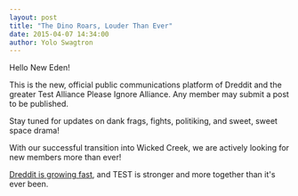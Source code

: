 ```yaml
---
layout: post
title: "The Dino Roars, Louder Than Ever"
date: 2015-04-07 14:34:00
author: Yolo Swagtron
---
```


Hello New Eden!

This is the new, official public communications platform of Dreddit and the greater Test Alliance Please Ignore Alliance. Any member may submit a post to be published.

Stay tuned for updates on dank frags, fights, politiking, and sweet,
sweet space drama!

With our successful transition into Wicked Creek, we are actively looking for new members more than ever!

[Dreddit is growing fast](http://evemaps.dotlan.net/corp/Dreddit), and TEST is stronger and more together than it's ever been.
